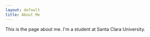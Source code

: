 ```yaml
---
layout: default
title: About Me
---
```


This is the page about me. I'm a student at Santa Clara University.
